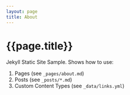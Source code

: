 ```yaml
---
layout: page
title: About
---
```


# {{page.title}}

Jekyll Static Site Sample. Shows how to use:

1. Pages (see `_pages/about.md`)
2. Posts (see `_posts/*.md`)
3. Custom Content Types (see `_data/links.yml`)

